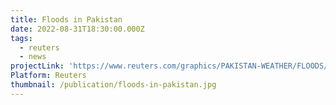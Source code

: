 ```yaml
---
title: Floods in Pakistan
date: 2022-08-31T18:30:00.000Z
tags:
  - reuters
  - news
projectLink: 'https://www.reuters.com/graphics/PAKISTAN-WEATHER/FLOODS/akpezbzxgvr/'
Platform: Reuters
thumbnail: /publication/floods-in-pakistan.jpg
---
```


